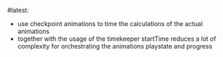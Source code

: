 #latest:

- use checkpoint animations to time the calculations of the actual animations
- together with the usage of the timekeeper startTime reduces a lot of complexity for orchestrating the animations playstate and progress
